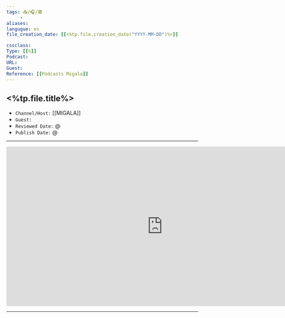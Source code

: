 ```yaml
---
tags: 📥️/🎧️/🟥
	 - 
aliases:
langugue: es
file_creation_date: [[<%tp.file.creation_date("YYYY-MM-DD")%>]]

cssclass:
Type: [[%]]
Podcast:
URL: 
Guest: 
Reference: [[Podcasts Migala]]
---
```




## <%tp.file.title%>
- `Channel/Host:` [[MIGALA]]
- `Guest:` 
- `Reviewed Date:` @
- `Publish Date:` @

---

<center><iframe width="820" height="420" src="https://www.youtube.com/embed/" frameborder="0" allow="accelerometer; autoplay; encrypted-media; gyroscope; picture-in-picture" allowfullscreen></iframe></center>

---